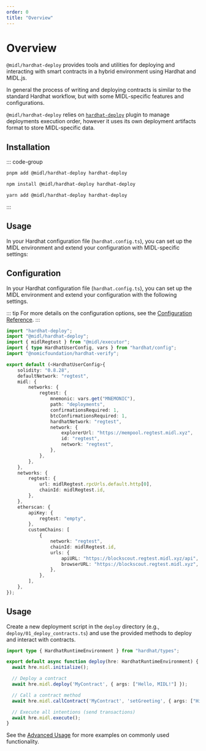 ```yaml
---
order: 0
title: "Overview"
---
```


# Overview

`@midl/hardhat-deploy` provides tools and utilities for deploying and interacting with smart contracts in a hybrid environment using Hardhat and MIDL.js. 

In general the process of writing and deploying contracts is similar to the standard Hardhat workflow, but with some MIDL-specific features and configurations.

`@midl/hardhat-deploy` relies on [`hardhat-deploy`](https://github.com/wighawag/hardhat-deploy) plugin to manage deployments execution order, however it uses its own deployment artifacts format to store MIDL-specific data.


## Installation

::: code-group 
```bash [pnpm]
pnpm add @midl/hardhat-deploy hardhat-deploy
```

```bash [npm]
npm install @midl/hardhat-deploy hardhat-deploy
```

```bash [yarn]
yarn add @midl/hardhat-deploy hardhat-deploy
```
:::


## Usage

In your Hardhat configuration file (`hardhat.config.ts`), you can set up the MIDL environment and extend your configuration with MIDL-specific settings:


## Configuration

In your Hardhat configuration file (`hardhat.config.ts`), you can set up the MIDL environment and extend your configuration with the following settings.

::: tip
For more details on the configuration options, see the [Configuration Reference](./config.md).
:::


```ts
import "hardhat-deploy";
import "@midl/hardhat-deploy";
import { midlRegtest } from "@midl/executor";
import { type HardhatUserConfig, vars } from "hardhat/config";
import "@nomicfoundation/hardhat-verify";

export default (<HardhatUserConfig>{
	solidity: "0.8.28",
	defaultNetwork: "regtest",
	midl: {
		networks: {
			regtest: {
				mnemonic: vars.get("MNEMONIC"),
				path: "deployments",
				confirmationsRequired: 1,
				btcConfirmationsRequired: 1,
				hardhatNetwork: "regtest",
				network: {
					explorerUrl: "https://mempool.regtest.midl.xyz",
					id: "regtest",
					network: "regtest",
				},
			},
		},
	},
	networks: {
		regtest: {
			url: midlRegtest.rpcUrls.default.http[0],
			chainId: midlRegtest.id,
		},
	},
	etherscan: {
		apiKey: {
			regtest: "empty",
		},
		customChains: [
			{
				network: "regtest",
				chainId: midlRegtest.id,
				urls: {
					apiURL: "https://blockscout.regtest.midl.xyz/api",
					browserURL: "https://blockscout.regtest.midl.xyz",
				},
			},
		],
	},
});
```

## Usage

Create a new deployment script in the `deploy` directory (e.g., `deploy/01_deploy_contracts.ts`) and use the provided methods to deploy and interact with contracts.


```ts
import type { HardhatRuntimeEnvironment } from "hardhat/types";

export default async function deploy(hre: HardhatRuntimeEnvironment) {
  await hre.midl.initialize();

  // Deploy a contract
  await hre.midl.deploy('MyContract', { args: ["Hello, MIDL!"] });

  // Call a contract method
  await hre.midl.callContract('MyContract', 'setGreeting', { args: ["Hi!"] });

  // Execute all intentions (send transactions)
  await hre.midl.execute();
}
```

See the [Advanced Usage](./advanced-usage.md) for more examples on commonly used functionality.

